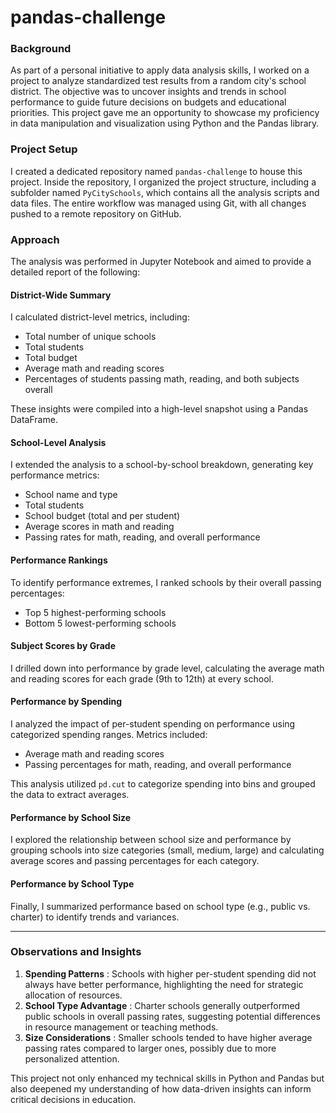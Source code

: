 
# pandas-challenge

### Background

As part of a personal initiative to apply data analysis skills, I worked on a project to analyze standardized test results from a random city's school district. The objective was to uncover insights and trends in school performance to guide future decisions on budgets and educational priorities. This project gave me an opportunity to showcase my proficiency in data manipulation and visualization using Python and the Pandas library.

### Project Setup

I created a dedicated repository named `pandas-challenge` to house this project. Inside the repository, I organized the project structure, including a subfolder named `PyCitySchools`, which contains all the analysis scripts and data files. The entire workflow was managed using Git, with all changes pushed to a remote repository on GitHub.

### Approach

The analysis was performed in Jupyter Notebook and aimed to provide a detailed report of the following:

#### District-Wide Summary

I calculated district-level metrics, including:

* Total number of unique schools
* Total students
* Total budget
* Average math and reading scores
* Percentages of students passing math, reading, and both subjects overall

These insights were compiled into a high-level snapshot using a Pandas DataFrame.

#### School-Level Analysis

I extended the analysis to a school-by-school breakdown, generating key performance metrics:

* School name and type
* Total students
* School budget (total and per student)
* Average scores in math and reading
* Passing rates for math, reading, and overall performance

#### Performance Rankings

To identify performance extremes, I ranked schools by their overall passing percentages:

* Top 5 highest-performing schools
* Bottom 5 lowest-performing schools

#### Subject Scores by Grade

I drilled down into performance by grade level, calculating the average math and reading scores for each grade (9th to 12th) at every school.

#### Performance by Spending

I analyzed the impact of per-student spending on performance using categorized spending ranges. Metrics included:

* Average math and reading scores
* Passing percentages for math, reading, and overall performance

This analysis utilized `pd.cut` to categorize spending into bins and grouped the data to extract averages.

#### Performance by School Size

I explored the relationship between school size and performance by grouping schools into size categories (small, medium, large) and calculating average scores and passing percentages for each category.

#### Performance by School Type

Finally, I summarized performance based on school type (e.g., public vs. charter) to identify trends and variances.

---

### Observations and Insights

1. **Spending Patterns** : Schools with higher per-student spending did not always have better performance, highlighting the need for strategic allocation of resources.
2. **School Type Advantage** : Charter schools generally outperformed public schools in overall passing rates, suggesting potential differences in resource management or teaching methods.
3. **Size Considerations** : Smaller schools tended to have higher average passing rates compared to larger ones, possibly due to more personalized attention.

This project not only enhanced my technical skills in Python and Pandas but also deepened my understanding of how data-driven insights can inform critical decisions in education.
